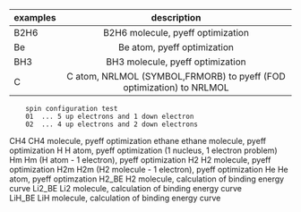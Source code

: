 | examples 	| description |  
| ------------- |:-------------:|
|B2H6		| B2H6 molecule, pyeff optimization|
|Be		|Be atom, pyeff optimization |
|BH3		|BH3 molecule, pyeff optimization| 
|C		|C atom, NRLMOL (SYMBOL,FRMORB) to pyeff (FOD optimization) to NRLMOL| 
		spin configuration test 
		01	...	5 up electrons and 1 down electron 
		02	...	4 up electrons and 2 down electrons   
CH4		CH4 molecule, pyeff optimization 
ethane 		ethane molecule, pyeff optimization 
H 		H atom, pyeff optimization (1 nucleus, 1 electron problem)
Hm		Hm (H atom - 1 electron), pyeff optimization 
H2		H2 molecule, pyeff optimization 
H2m		H2m (H2 molecule - 1 electron), pyeff optimization 
He		He atom, pyeff optimzation 
H2_BE		H2 molecule, calculation of binding energy curve 
Li2_BE		Li2 molecule, calculation of binding energy curve  
LiH_BE LiH molecule, calculation of binding energy curve
